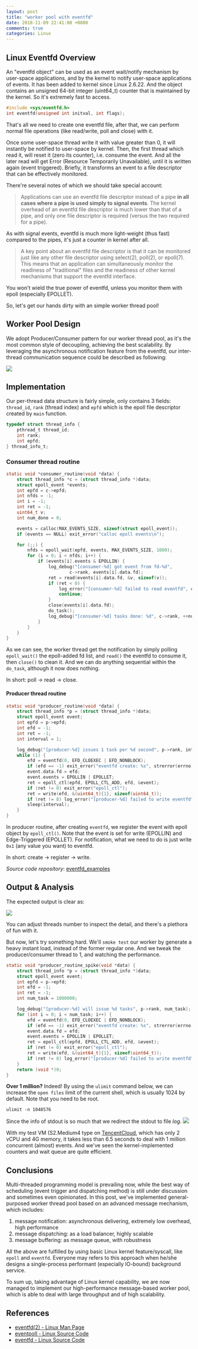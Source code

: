 ```yaml
---
layout: post
title: "worker pool with eventfd"
date: 2018-11-09 22:41:08 +0800
comments: true
categories: Linux
---
```


## Linux Eventfd Overview
An  "eventfd  object" can be used as an event wait/notify mechanism by user-space applications, and by the kernel to notify user-space applications of events.
It has been added to kernel since Linux 2.6.22. And the object contains an unsigned 64-bit integer (uint64_t) counter that is maintained by the kernel. So it's extremely fast to access.

```c
#include <sys/eventfd.h>
int eventfd(unsigned int initval, int flags);
```

That's all we need to create one eventfd file, after that, we can perform normal file operations (like read/write, poll and close) with it.

Once some user-space thread write it with value greater than 0, it will instantly be notified to user-space by kernel. Then, the first thread which read it, will reset it (zero its counter), i.e. consume the event. And all the later read will get Error (Resource Temporarily Unavailable), until it is written again (event triggered). Briefly, it transforms an event to a file descriptor that can be effectively monitored.

There're several notes of which we should take special account:

> Applications can use an eventfd file descriptor instead of a pipe **in all cases where a pipe is used simply to signal events**.  The kernel overhead of an eventfd file descriptor is much lower than that of a pipe, and only one file descriptor is required (versus the two required for a pipe).

As with signal events, eventfd is much more light-weight (thus fast) compared to the pipes, it's just a counter in kernel after all.

> A key point about an eventfd file descriptor is that it can be monitored just like any other file descriptor using select(2), poll(2), or epoll(7). This means that an application can simultaneously monitor the readiness of "traditional" files and the readiness of other kernel mechanisms that support the eventfd interface.

You won't wield the true power of eventfd, unless you monitor them with epoll (especially EPOLLET).

So, let's get our hands dirty with an simple worker thread pool!

##  Worker Pool Design
We adopt Producer/Consumer pattern for our worker thread pool, as it's the most common style of decoupling, achieving the best scalability.
By leveraging the asynchronous notification feature from the eventfd, our inter-thread communication sequence could be described as following:

![](/images/worker-pool-with-eventfd/eventfd_notify.svg)

## Implementation
Our per-thread data structure is fairly simple, only contains 3 fields: `thread_id`, `rank` (thread index) and `epfd` which is the epoll file descriptor created by `main` function.

```c
typedef struct thread_info {
    pthread_t thread_id;
    int rank;
    int epfd;
} thread_info_t;
```

### Consumer thread routine
```c
static void *consumer_routine(void *data) {
    struct thread_info *c = (struct thread_info *)data;
    struct epoll_event *events;
    int epfd = c->epfd;
    int nfds = -1;
    int i = -1;
    int ret = -1;
    uint64_t v;
    int num_done = 0;

    events = calloc(MAX_EVENTS_SIZE, sizeof(struct epoll_event));
    if (events == NULL) exit_error("calloc epoll events\n");

    for (;;) {
        nfds = epoll_wait(epfd, events, MAX_EVENTS_SIZE, 1000);
        for (i = 0; i < nfds; i++) {
            if (events[i].events & EPOLLIN) {
                log_debug("[consumer-%d] got event from fd-%d",
                        c->rank, events[i].data.fd);
                ret = read(events[i].data.fd, &v, sizeof(v));
                if (ret < 0) {
                    log_error("[consumer-%d] failed to read eventfd", c->rank);
                    continue;
                }
                close(events[i].data.fd);
                do_task();
                log_debug("[consumer-%d] tasks done: %d", c->rank, ++num_done);
            }
        }
    }
}
```
As we can see, the worker thread get the notification by simply polling `epoll_wait()` the epoll-added fd list, and `read()` the eventfd to consume it,  then `close()` to clean it.
And we can do anything sequential within the `do_task`, although it now does nothing.

In short: poll -> read -> close.

#### Producer thread routine

```c
static void *producer_routine(void *data) {
    struct thread_info *p = (struct thread_info *)data;
    struct epoll_event event;
    int epfd = p->epfd;
    int efd = -1;
    int ret = -1;
    int interval = 1;

    log_debug("[producer-%d] issues 1 task per %d second", p->rank, interval);
    while (1) {
        efd = eventfd(0, EFD_CLOEXEC | EFD_NONBLOCK);
        if (efd == -1) exit_error("eventfd create: %s", strerror(errno));
        event.data.fd = efd;
        event.events = EPOLLIN | EPOLLET;
        ret = epoll_ctl(epfd, EPOLL_CTL_ADD, efd, &event);
        if (ret != 0) exit_error("epoll_ctl");
        ret = write(efd, &(uint64_t){1}, sizeof(uint64_t));
        if (ret != 8) log_error("[producer-%d] failed to write eventfd", p->rank);
        sleep(interval);
    }
}
```
In producer routine, after creating `eventfd`, we register the event with epoll object by `epoll_ctl()`. Note that the event is set for write (EPOLLIN) and Edge-Triggered (EPOLLET).
For notification, what we need to do is just write `0x1` (any value you want) to eventfd.

In short: create -> register -> write.

*Source code repository*: [eventfd_examples](https://github.com/Pro-YY/eventfd_examples/)


## Output & Analysis
The expected output is clear as:

![](/images/worker-pool-with-eventfd/eventfd_worker_execution.gif)

You can adjust threads number to inspect the detail, and there's a plethora of fun with it.


But now, let's try something hard. We'll `smoke test` our worker by generate a heavy instant load, instead of the former regular one. And we tweak the producer/consumer thread to 1, and watching the performance.
```c
static void *producer_routine_spike(void *data) {
    struct thread_info *p = (struct thread_info *)data;
    struct epoll_event event;
    int epfd = p->epfd;
    int efd = -1;
    int ret = -1;
    int num_task = 1000000;

    log_debug("[producer-%d] will issue %d tasks", p->rank, num_task);
    for (int i = 0; i < num_task; i++) {
        efd = eventfd(0, EFD_CLOEXEC | EFD_NONBLOCK);
        if (efd == -1) exit_error("eventfd create: %s", strerror(errno));
        event.data.fd = efd;
        event.events = EPOLLIN | EPOLLET;
        ret = epoll_ctl(epfd, EPOLL_CTL_ADD, efd, &event);
        if (ret != 0) exit_error("epoll_ctl");
        ret = write(efd, &(uint64_t){1}, sizeof(uint64_t));
        if (ret != 8) log_error("[producer-%d] failed to write eventfd", p->rank);
    }
    return (void *)0;
}
```

**Over 1 million?** Indeed! By using the `ulimit` command below, we can increase the `open files` limit of the current shell, which is usually 1024 by default.
Note that you need to be root.
```
ulimit -n 1048576
```
Since the info of stdout is so much that we redirect the stdout to file *log*.
![](/images/worker-pool-with-eventfd/eventfd_worker_execution_spike.gif)

With my test VM (S2.Medium4 type on [TencentCloud](https://cloud.tencent.com/), which has only 2 vCPU and 4G memory, it takes less than 6.5 seconds to deal with 1 million concurrent (almost) events. And we've seen the kernel-implemented counters and wait queue are quite efficient.



## Conclusions
Multi-threaded programming model is prevailing now, while the best way of scheduling (event trigger and dispatching method) is still under discussion and sometimes even opinionated.
In this post, we've implemented general-purposed worker thread pool based on an advanced message mechanism, which includes:

1. message notification: asynchronous delivering, extremely low overhead, high performance
2. message dispatching: as a load balancer, highly scalable
3. message buffering: as message queue, with robustness

All the above are fulfilled by using basic Linux kernel feature/syscall, like `epoll` and `eventfd`.
Everyone may refers to this approach when he/she designs a single-process performant (especially IO-bound) background service.

To sum up, taking advantage of Linux kernel capability, we are now managed to implement our high-performance message-based worker pool, which is able to deal with large throughput and of high scalability.

## References
- [eventfd(2) - Linux Man Page](https://linux.die.net/man/2/eventfd)
- [eventpoll - Linux Source Code](https://elixir.bootlin.com/linux/latest/source/fs/eventpoll.c)
- [eventfd - Linux Source Code](https://elixir.bootlin.com/linux/latest/source/fs/eventfd.c)
